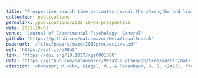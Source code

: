 ```yaml
---
title: "Prospective search time estimates reveal the strengths and limits of internal models of visual search"
collection: publications
permalink: /publications/2022-10-01-prospective
date: 2022-10-01
venue: 'Journal of Experimental Psychology: General'
github: 'https://github.com/matanmazor/MetaVisualSearch'
paperurl: '/files/papers/mazor2023prospective.pdf'
osf: 'https://osf.io/e48n5'
link: 'https://doi.org/10.1037/xge0001360'
data: 'https://github.com/matanmazor/MetaVisualSearch/tree/master/data'
citation: '<b>Mazor, M.</b>, Siegel, M., & Tenenbaum, J. B. (2023). Prospective search time estimates reveal the strengths and limits of internal models of visual search. <i>Journal of Experimental Psychology: General</i>'
---
```

